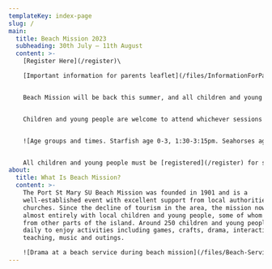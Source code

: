 ```yaml
---
templateKey: index-page
slug: /
main:
  title: Beach Mission 2023
  subheading: 30th July – 11th August
  content: >-
    [Register Here](/register)\

    [Important information for parents leaflet](/files/InformationForParents2023.pdf)  


    Beach Mission will be back this summer, and all children and young people will be welcome to join in. There will be activities every weekday for 0-17 year olds in six different age groups. Everyone is welcome, and activities are free (apart from a contribution for the outing). Activities include games, crafts, competitions, an outing, and interactive Bible based activities appropriate for each age group.


    Children and young people are welcome to attend whichever sessions they wish. Check out our age groups and session times here:


    ![Age groups and times. Starfish age 0-3, 1:30-3:15pm. Seahorses age 4-5s, 1:30-3:15pm. Turtles age 6-7s, 10-11:45am and 1:30-3:15pm. Narwhals age 8-10s, 10-11:45am, 1:30-3:15pm, and 7:30-8:45pm. Sharks age 11-12s, 10-11:45am, 1:30-3:15pm, and 7:30-8:45pm. Deckers age 13-17s, 10-11:45am, 1:30-3:15pm, and 7:30-9:45pm. The Lighthouse for adults and children not at other groups. 10:45-11:45am.](/files/age-groups-session-times-2023.jpg "Age group times")


    All children and young people must be [registered](/register) for safeguarding reasons and to give us contact details and other important information. If you have any questions, please use the [contact form](#contact).
about:
  title: What Is Beach Mission?
  content: >-
    The Port St Mary SU Beach Mission was founded in 1901 and is a
    well-established event with excellent support from local authorities and
    churches. Since the decline of tourism in the area, the mission now works
    almost entirely with local children and young people, some of whom travel
    from other parts of the island. Around 250 children and young people attend
    daily to enjoy activities including games, crafts, drama, interactive Bible
    teaching, music and outings.

    ![Drama at a beach service during beach mission](/files/Beach-Service-drama.jpg)
---
```

